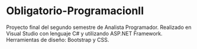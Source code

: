# Obligatorio-ProgramacionII
Proyecto final del segundo semestre de Analista Programador.
Realizado en Visual Studio con lenguaje C# y utilizando ASP.NET Framework. 
Herramientas de diseño: Bootstrap y CSS.
